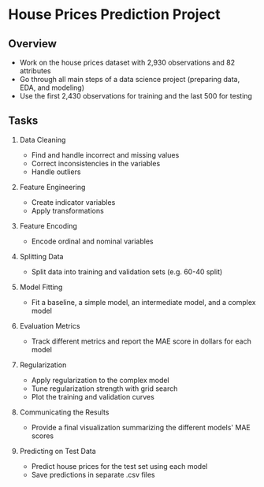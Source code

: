 # House Prices Prediction Project

## Overview
- Work on the house prices dataset with 2,930 observations and 82 attributes
- Go through all main steps of a data science project (preparing data, EDA, and modeling)
- Use the first 2,430 observations for training and the last 500 for testing

## Tasks

1. Data Cleaning
   - Find and handle incorrect and missing values
   - Correct inconsistencies in the variables
   - Handle outliers

2. Feature Engineering
   - Create indicator variables
   - Apply transformations

3. Feature Encoding
   - Encode ordinal and nominal variables

4. Splitting Data
   - Split data into training and validation sets (e.g. 60-40 split)

5. Model Fitting
   - Fit a baseline, a simple model, an intermediate model, and a complex model

6. Evaluation Metrics
   - Track different metrics and report the MAE score in dollars for each model

7. Regularization
   - Apply regularization to the complex model
   - Tune regularization strength with grid search
   - Plot the training and validation curves

8. Communicating the Results
   - Provide a final visualization summarizing the different models' MAE scores

9. Predicting on Test Data
   - Predict house prices for the test set using each model
   - Save predictions in separate .csv files